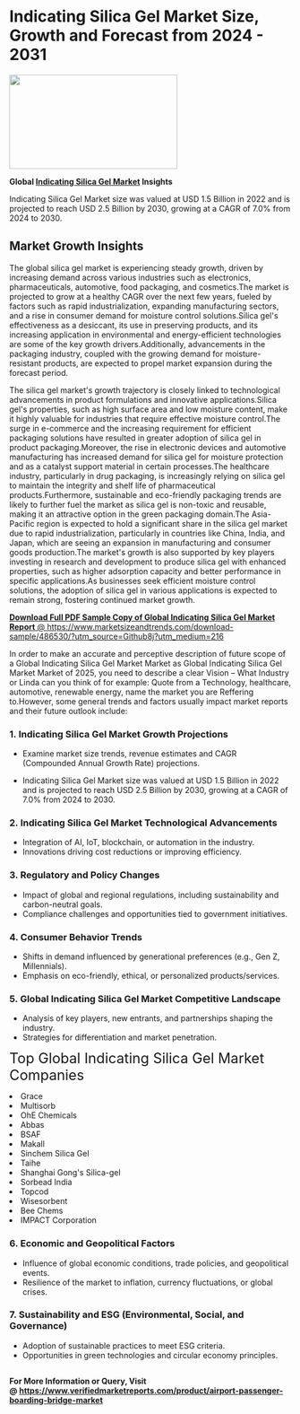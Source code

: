 <H1>Indicating Silica Gel Market Size, Growth and Forecast from 2024 - 2031</H1><img class="aligncenter size-medium wp-image-584254" src="https://thirdeyenews.in/wp-content/uploads/2024/09/Global-Market-Research-300x168.jpeg" alt="" width="300" height="168" /><p><strong>Global&nbsp;<a href="https://www.marketsizeandtrends.com/download-sample/486530/?utm_source=Github8j?utm_medium=216">Indicating Silica Gel Market</a> Insights</strong></p><p>Indicating Silica Gel Market size was valued at USD 1.5 Billion in 2022 and is projected to reach USD 2.5 Billion by 2030, growing at a CAGR of 7.0% from 2024 to 2030.</p><p><h2>Market Growth Insights</h2> <p>The global silica gel market is experiencing steady growth, driven by increasing demand across various industries such as electronics, pharmaceuticals, automotive, food packaging, and cosmetics.The market is projected to grow at a healthy CAGR over the next few years, fueled by factors such as rapid industrialization, expanding manufacturing sectors, and a rise in consumer demand for moisture control solutions.Silica gel's effectiveness as a desiccant, its use in preserving products, and its increasing application in environmental and energy-efficient technologies are some of the key growth drivers.Additionally, advancements in the packaging industry, coupled with the growing demand for moisture-resistant products, are expected to propel market expansion during the forecast period.</p> <p><a href="#"></a></p> <p>The silica gel market's growth trajectory is closely linked to technological advancements in product formulations and innovative applications.Silica gel's properties, such as high surface area and low moisture content, make it highly valuable for industries that require effective moisture control.The surge in e-commerce and the increasing requirement for efficient packaging solutions have resulted in greater adoption of silica gel in product packaging.Moreover, the rise in electronic devices and automotive manufacturing has increased demand for silica gel for moisture protection and as a catalyst support material in certain processes.The healthcare industry, particularly in drug packaging, is increasingly relying on silica gel to maintain the integrity and shelf life of pharmaceutical products.Furthermore, sustainable and eco-friendly packaging trends are likely to further fuel the market as silica gel is non-toxic and reusable, making it an attractive option in the green packaging domain.The Asia-Pacific region is expected to hold a significant share in the silica gel market due to rapid industrialization, particularly in countries like China, India, and Japan, which are seeing an expansion in manufacturing and consumer goods production.The market's growth is also supported by key players investing in research and development to produce silica gel with enhanced properties, such as higher adsorption capacity and better performance in specific applications.As businesses seek efficient moisture control solutions, the adoption of silica gel in various applications is expected to remain strong, fostering continued market growth.</p> <p><a href="#"></p><p><span class=""><strong>Download Full PDF Sample Copy of Global Indicating Silica Gel Market Report</strong> @ <a href="https://www.marketsizeandtrends.com/download-sample/486530/?utm_source=Github8j?utm_medium=216" target="_blank">https://www.marketsizeandtrends.com/download-sample/486530/?utm_source=Github8j?utm_medium=216</a></span></p><p>In order to make an accurate and perceptive description of future scope of a Global&nbsp;Indicating Silica Gel Market Market as Global&nbsp;Indicating Silica Gel Market Market of 2025, you need to describe a clear Vision &ndash; What Industry or Linda can you think of for example: Quote from a Technology, healthcare, automotive, renewable energy, name the market you are Reffering to.However, some general trends and factors usually impact market reports and their future outlook include:</p><h3>1.&nbsp;<strong>Indicating Silica Gel Market Growth Projections</strong></h3><ul><li>Examine market size trends, revenue estimates and CAGR (Compounded Annual Growth Rate) projections.</li><li><p>Indicating Silica Gel Market size was valued at USD 1.5 Billion in 2022 and is projected to reach USD 2.5 Billion by 2030, growing at a CAGR of 7.0% from 2024 to 2030.</p></li></ul><h3>2.&nbsp;<strong>Indicating Silica Gel Market Technological Advancements</strong></h3><ul><li>Integration of AI, IoT, blockchain, or automation in the industry.</li><li>Innovations driving cost reductions or improving efficiency.</li></ul><h3>3.&nbsp;<strong>Regulatory and Policy Changes</strong></h3><ul><li>Impact of global and regional regulations, including sustainability and carbon-neutral goals.</li><li>Compliance challenges and opportunities tied to government initiatives.</li></ul><h3>4.&nbsp;<strong>Consumer Behavior Trends</strong></h3><ul><li>Shifts in demand influenced by generational preferences (e.g., Gen Z, Millennials).</li><li>Emphasis on eco-friendly, ethical, or personalized products/services.</li></ul><h3>5.&nbsp;<strong>Global Indicating Silica Gel Market Competitive Landscape</strong></h3><ul><li>Analysis of key players, new entrants, and partnerships shaping the industry.</li><li>Strategies for differentiation and market penetration.</li></ul><p data-pm-slice="1 1 []"><span style="color: inherit; font-family: inherit; font-size: 25px;">Top Global Indicating Silica Gel Market Companies</span></p><div class="" data-test-id=""><p><li>Grace</li><li> Multisorb</li><li> OhE Chemicals</li><li> Abbas</li><li> BSAF</li><li> Makall</li><li> Sinchem Silica Gel</li><li> Taihe</li><li> Shanghai Gong's Silica-gel</li><li> Sorbead India</li><li> Topcod</li><li> Wisesorbent</li><li> Bee Chems</li><li> IMPACT Corporation</li></p></div><h3>6.&nbsp;<strong>Economic and Geopolitical Factors</strong></h3><ul><li>Influence of global economic conditions, trade policies, and geopolitical events.</li><li>Resilience of the market to inflation, currency fluctuations, or global crises.</li></ul><h3>7.&nbsp;<strong>Sustainability and ESG (Environmental, Social, and Governance)</strong></h3><ul><li>Adoption of sustainable practices to meet ESG criteria.</li><li>Opportunities in green technologies and circular economy principles.</li></ul><h2><strong style="font-size: 14px;">For More Information or Query, Visit @&nbsp;</strong><a style="background-color: #ffffff; font-size: 14px;" href="https://www.marketsizeandtrends.com/report/indicating-silica-gel-market/" target="_blank">https://www.verifiedmarketreports.com/product/airport-passenger-boarding-bridge-market</a></h2>